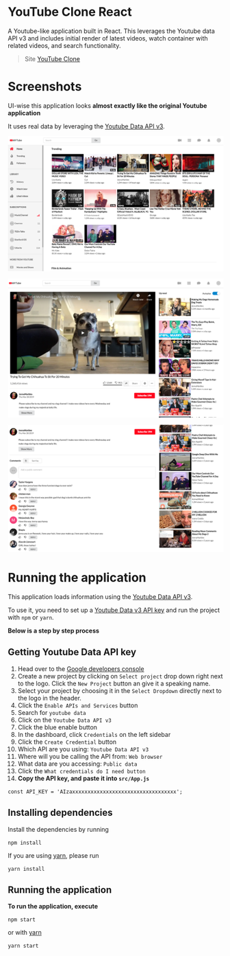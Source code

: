# YouTube Clone React

A Youtube-like application built in React. This leverages the Youtube data API v3 and includes initial render of latest videos, watch container with related videos, and search functionality.

> Site [YouTube Clone](https://youtube-clone11.herokuapp.com/)

# Screenshots

UI-wise this application looks **almost exactly like the original Youtube application**

It uses real data by leveraging the [Youtube Data API v3](https://developers.google.com/youtube/v3/docs/).

![Youtube in React Home feed](images/my-youtube-landingpage.png)

![Youtube in React Watch-1](images/my-youtube-watch1.png)

![Youtube in React Watch-2](images/my-youtube-watch2.png)

# Running the application

This application loads information using the [Youtube Data API v3](https://developers.google.com/youtube/v3/docs/).

To use it, you need to set up a [Youtube Data v3 API key](https://productioncoder.com/build-youtube-in-react-part-19/) and run the project with `npm` or `yarn`.

**Below is a step by step process**

## Getting Youtube Data API key

1. Head over to the [Google developers console](https://console.developers.google.com)
2. Create a new project by clicking on `Select project` drop down right next to the logo. Click the `New Project` button an give it a speaking name.
3. Select your project by choosing it in the `Select Dropdown` directly next to the logo in the header.
4. Click the `Enable APIs and Services` button
5. Search for `youtube data`
6. Click on the `Youtube Data API v3`
7. Click the blue enable button
8. In the dashboard, click `Credentials` on the left sidebar
9. Click the `Create Credential` button
10. Which API are you using: `Youtube Data API v3`
11. Where will you be calling the API from: `Web browser`
12. What data are you accessing: `Public data`
13. Click the `What credentials do I need button`
14. **Copy the API key, and paste it into `src/App.js`**

```
const API_KEY = 'AIzaxxxxxxxxxxxxxxxxxxxxxxxxxxxxxxxxxx';
```

## Installing dependencies

Install the dependencies by running

```
npm install
```

If you are using [yarn](https://yarnpkg.com/lang/en/), please run

```
yarn install
```

## Running the application

**To run the application, execute**

```
npm start
```

or with [yarn](https://yarnpkg.com/lang/en/)

```
yarn start
```
